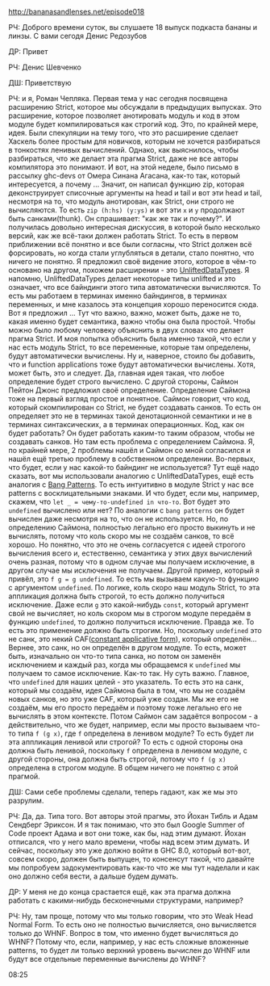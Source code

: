 http://bananasandlenses.net/episode018

РЧ: Доброго времени суток, вы слушаете 18 выпуск подкаста бананы и линзы. С вами сегодя Денис Редозубов

ДР: Привет

РЧ: Денис Шевченко

ДШ: Приветствую

РЧ: и я, Роман Чепляка. Первая тема у нас сегодня посвящена расширению Strict, которое мы обсуждали в предыдущих выпусках. Это расширение, которое позволяет анотировать модуль и код в этом модуле будет компилироваться как строгий код. Это, по крайней мере, идея. Были спекуляции на тему того, что это расширение сделает Хаскель более простым для новичков, которым не хочется разбираться в тонкостях ленивых вычислений. Однако, как выяснилось, чтобы разбираться, что же делает эта прагма Strict, даже не все авторы компилятора это понимают. И вот, на этой неделе, было письмо в рассылку ghc-devs от Омера Синана Агасана, как-то так, который интересуется, а почему ... Значит, он написал функцию zip, которая деконструирует списочные аргументы на head и tail и вот эти head и tail, несмотря на то, что модуль анотирован, как Strict, они строго не вычисляются. То есть `zip (h:hs) (y:ys)` и вот эти `x` и `y` продолжают быть санками(thunk). Он спрашивает: "как же так и почему?". И получилась довольно интересная дискуссия, в которой было несколько версий, как же всё-таки должен работать Strict. То есть в первом приближении всё понятно и все были согласны, что Strict должен всё форсировать, но когда стали углубляться в детали, стало понятно, что ничего не понятно. Я предложил своё видение этого, которое в чём-то основано на другом, похожем расширении - это [UnliftedDataTypes](https://ghc.haskell.org/trac/ghc/wiki/UnliftedDataTypes). Я напомню, UnliftedDataTypes делает некоторые типы unlifted и это означает, что все байндинги этого типа автоматически вычисляются. То есть мы работаем в терминах именно байндингов, в терминах переменных, и мне казалось эта концепция хорошо переносится сюда. Вот я предложил ... Тут что важно, важно, может быть, даже не то, какая именно будет семантика, важно чтобы она была простой. Чтобы можно было любому человеку объяснить в двух словах что делает прагма Strict. И моя попытка объяснить была именно такой, что если у нас есть модуль Strict, то все переменные, которые там определены, будут автоматически вычислены. Ну и, наверное, стоило бы добавить, что и function applications тоже будут автоматически вычислены. Хотя, может быть, это и следует. Да, главная идея такая, что любое определение будет строго вычислено. С другой стороны, Саймон Пейтон Джонс предложил своё определение. Определение Саймона тоже на первый взгляд простое и понятное. Саймон говорит, что код, который скомпилирован со Strict, не будет создавать санков. То есть он определяет это не в терминах такой денотационной семантики и не в терминах синтаксических, а в терминах операционных. Код, как он будет работать? Он будет работать каким-то таким образом, чтобы не создавать санков. Но там есть проблема с определением Саймона. Я, по крайней мере, 2 проблемы нашёл и Саймон со мной согласился и нашёл ещё третью проблему в собственном определении.
Во-первых, что будет, если у нас какой-то байндинг не используется? Тут ещё надо сказать, вот мы использовали аналогию с UnliftedDataTypes, ещё есть аналогия с [Bang Patterns](https://downloads.haskell.org/~ghc/7.8.4/docs/html/users_guide/bang-patterns.html). То есть интуитивно в модуле Strict у нас все patterns с восклицательными знаками. И что будет, если мы, например, скажем, что `let _ = чему-то-undefined in что-то`. Вот будет это `undefined` вычислено или нет? По аналогии с `bang patterns` он будет вычислен даже несмотря на то, что он не используется. Но, по определению Саймона, полностью легально его просто выкинуть и не вычислять, потому что коль скоро мы не создаём санков, то всё хорошо. Но понятно, что это не очень согласуется с идеей строгого вычисления всего и, естественно, семантика у этих двух вычислений очень разная, потому что в одном случае мы получаем исключение, в другом случае мы исключения не получаем.
Другой пример, который я привёл, это `f g = g undefined`. То есть мы вызываем какую-то функцию с аргументом `undefined`. По логике, коль скоро наш модуль Strict, то эта аппликация должна быть строгой, то есть должно получиться исключение. Даже если `g` это какой-нибудь `const`, который аргумент свой не вычисляет, но коль скором мы в строгом модуле передаём в функцию `undefined`, то должно получиться исключение. Правда же. То есть это применение должно быть строгим. Но, поскольку `undefined` это не санк, это некий CAF([constant applicative form](https://wiki.haskell.org/Constant_applicative_form)), который определён... Вернее, это санк, но он определён в другом модуле. То есть, может быть, изначально он что-то типа санка, но потом он заменён исключением и каждый раз, когда мы обращаемся к `undefined` мы получаем то самое исключение. Как-то так. Ну суть важно. Главное, что `undefined` для наших целей - это указатель. То есть это на санк, который мы создаём, идея Саймона была в том, что мы не создаём новых санков, но это уже CAF, который уже создан. Мы же его не создаём, мы его просто передаём и поэтому тоже легально его не вычислять в этом контексте. Потом Саймон сам задаётся вопросом - а действительно, что же будет, например, если мы просто вызываем что-то типа `f (g x)`, где `f` определена в ленивом модуле? То есть будет ли эта аппликация ленивой или строгой? То есть с одной стороны она должна быть ленивой, поскольку `f` определена в ленивом модуле, с другой стороны, она должна быть строгой, потому что `f (g x)` определена в строгом модуле. В общем ничего не понятно с этой прагмой.

ДШ: Сами себе проблемы сделали, теперь гадают, как же мы это разрулим.

РЧ: Да, да. Типа того. Вот авторы этой прагмы, это Йохан Тибль и Адам Сендберг Эриксон. И я так понимаю, что это был Google Summer of Code проект Адама и вот они тоже, как бы, над этим думают. Йохан отписался, что у него мало времени, чтобы над всем этим думать. И сейчас, поскольку это уже должно войти в GHC 8.0, который вот-вот, совсем скоро, должен быть выпущен, то консенсут такой, что давайте мы попробуем задокументировать как-то что же мы тут наделали и как оно должно себя вести, а дальше будем думать.

ДР: У меня не до конца срастается ещё, как эта прагма должна работать с какими-нибудь бесконечными структурами, например?

РЧ: Ну, там проще, потому что мы только говорим, что это Weak Head Normal Form. То есть оно не полностью вычисляется, оно вычисляется только до WHNF. Вопрос в том, что именно будет вычисляться до WHNF? Потому что, если, например, у нас есть сложные вложенные patterns, то будет ли только верхний уровень вычислен до WHNF или будут все отдельные переменные вычислены до WHNF? 

08:25
